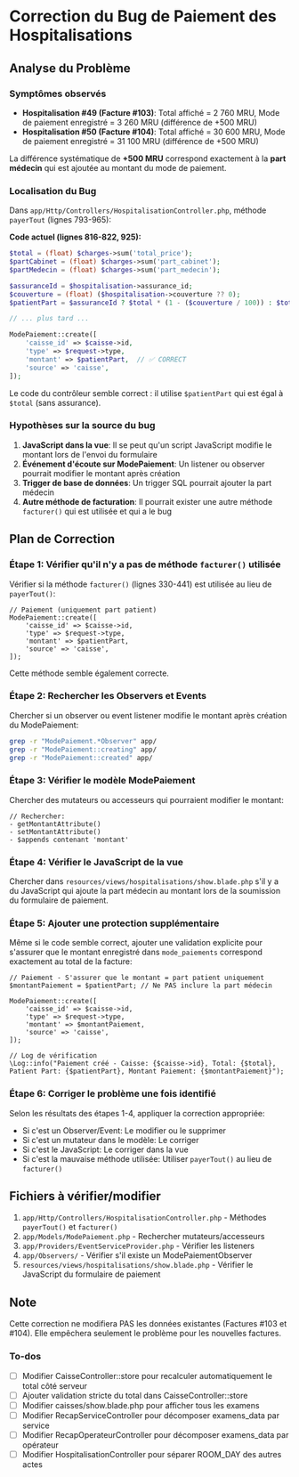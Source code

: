 <!-- b5d9d73b-49ef-449d-ba85-d41b36fc5bfe f4553fd7-464c-4769-96c8-7a885ec67e11 -->
# Correction du Bug de Paiement des Hospitalisations

## Analyse du Problème

### Symptômes observés

- **Hospitalisation #49 (Facture #103)**: Total affiché = 2 760 MRU, Mode de paiement enregistré = 3 260 MRU (différence de +500 MRU)
- **Hospitalisation #50 (Facture #104)**: Total affiché = 30 600 MRU, Mode de paiement enregistré = 31 100 MRU (différence de +500 MRU)

La différence systématique de **+500 MRU** correspond exactement à la **part médecin** qui est ajoutée au montant du mode de paiement.

### Localisation du Bug

Dans `app/Http/Controllers/HospitalisationController.php`, méthode `payerTout` (lignes 793-965):

**Code actuel (lignes 816-822, 925):**

```php
$total = (float) $charges->sum('total_price');
$partCabinet = (float) $charges->sum('part_cabinet');
$partMedecin = (float) $charges->sum('part_medecin');

$assuranceId = $hospitalisation->assurance_id;
$couverture = (float) ($hospitalisation->couverture ?? 0);
$patientPart = $assuranceId ? $total * (1 - ($couverture / 100)) : $total;

// ... plus tard ...

ModePaiement::create([
    'caisse_id' => $caisse->id,
    'type' => $request->type,
    'montant' => $patientPart,  // ✅ CORRECT
    'source' => 'caisse',
]);
```

Le code du contrôleur semble correct : il utilise `$patientPart` qui est égal à `$total` (sans assurance).

### Hypothèses sur la source du bug

1. **JavaScript dans la vue**: Il se peut qu'un script JavaScript modifie le montant lors de l'envoi du formulaire
2. **Événement d'écoute sur ModePaiement**: Un listener ou observer pourrait modifier le montant après création
3. **Trigger de base de données**: Un trigger SQL pourrait ajouter la part médecin
4. **Autre méthode de facturation**: Il pourrait exister une autre méthode `facturer()` qui est utilisée et qui a le bug

## Plan de Correction

### Étape 1: Vérifier qu'il n'y a pas de méthode `facturer()` utilisée

Vérifier si la méthode `facturer()` (lignes 330-441) est utilisée au lieu de `payerTout()`:

```php:app/Http/Controllers/HospitalisationController.php:420-427
// Paiement (uniquement part patient)
ModePaiement::create([
    'caisse_id' => $caisse->id,
    'type' => $request->type,
    'montant' => $patientPart,
    'source' => 'caisse',
]);
```

Cette méthode semble également correcte.

### Étape 2: Rechercher les Observers et Events

Chercher si un observer ou event listener modifie le montant après création du ModePaiement:

```bash
grep -r "ModePaiement.*Observer" app/
grep -r "ModePaiement::creating" app/
grep -r "ModePaiement::created" app/
```

### Étape 3: Vérifier le modèle ModePaiement

Chercher des mutateurs ou accesseurs qui pourraient modifier le montant:

```app/Models/ModePaiement.php
// Rechercher:
- getMontantAttribute()
- setMontantAttribute()
- $appends contenant 'montant'
```

### Étape 4: Vérifier le JavaScript de la vue

Chercher dans `resources/views/hospitalisations/show.blade.php` s'il y a du JavaScript qui ajoute la part médecin au montant lors de la soumission du formulaire de paiement.

### Étape 5: Ajouter une protection supplémentaire

Même si le code semble correct, ajouter une validation explicite pour s'assurer que le montant enregistré dans `mode_paiements` correspond exactement au total de la facture:

```php:app/Http/Controllers/HospitalisationController.php:922-927
// Paiement - S'assurer que le montant = part patient uniquement
$montantPaiement = $patientPart; // Ne PAS inclure la part médecin

ModePaiement::create([
    'caisse_id' => $caisse->id,
    'type' => $request->type,
    'montant' => $montantPaiement,
    'source' => 'caisse',
]);

// Log de vérification
\Log::info("Paiement créé - Caisse: {$caisse->id}, Total: {$total}, Patient Part: {$patientPart}, Montant Paiement: {$montantPaiement}");
```

### Étape 6: Corriger le problème une fois identifié

Selon les résultats des étapes 1-4, appliquer la correction appropriée:

- Si c'est un Observer/Event: Le modifier ou le supprimer
- Si c'est un mutateur dans le modèle: Le corriger
- Si c'est le JavaScript: Le corriger dans la vue
- Si c'est la mauvaise méthode utilisée: Utiliser `payerTout()` au lieu de `facturer()`

## Fichiers à vérifier/modifier

1. `app/Http/Controllers/HospitalisationController.php` - Méthodes `payerTout()` et `facturer()`
2. `app/Models/ModePaiement.php` - Rechercher mutateurs/accesseurs
3. `app/Providers/EventServiceProvider.php` - Vérifier les listeners
4. `app/Observers/` - Vérifier s'il existe un ModePaiementObserver
5. `resources/views/hospitalisations/show.blade.php` - Vérifier le JavaScript du formulaire de paiement

## Note

Cette correction ne modifiera PAS les données existantes (Factures #103 et #104). Elle empêchera seulement le problème pour les nouvelles factures.

### To-dos

- [ ] Modifier CaisseController::store pour recalculer automatiquement le total côté serveur
- [ ] Ajouter validation stricte du total dans CaisseController::store
- [ ] Modifier caisses/show.blade.php pour afficher tous les examens
- [ ] Modifier RecapServiceController pour décomposer examens_data par service
- [ ] Modifier RecapOperateurController pour décomposer examens_data par opérateur
- [ ] Modifier HospitalisationController pour séparer ROOM_DAY des autres actes